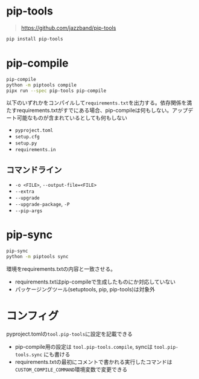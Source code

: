 # pip-tools
> https://github.com/jazzband/pip-tools

```sh
pip install pip-tools
```

# pip-compile
```sh
pip-compile
python -m piptools compile
pipx run --spec pip-tools pip-compile
```
以下のいずれかをコンパイルして`requirements.txt`を出力する。依存関係を満たすrequirements.txtがすでにある場合、pip-compileは何もしない。アップデート可能なものが含まれているとしても何もしない
- `pyproject.toml`
- `setup.cfg`
- `setup.py`
- `requirements.in`

## コマンドライン
- `-o <FILE>`, `--output-file=<FILE>`
- `--extra`
- `--upgrade`
- `--upgrade-package`, `-P`
- `--pip-args`


# pip-sync
```sh
pip-sync
python -m piptools sync
```
環境をrequirements.txtの内容と一致させる。
- requirements.txtはpip-compileで生成したものにか対応していない
- パッケージングツール(setuptools, pip, pip-tools)は対象外

# コンフィグ
pyproject.tomlの`tool.pip-tools`に設定を記載できる
- pip-compile用の設定は `tool.pip-tools.compile`, syncは `tool.pip-tools.sync` にも書ける
- requirements.txtの最初にコメントで書かれる実行したコマンドは`CUSTOM_COMPILE_COMMAND`環境変数で変更できる

